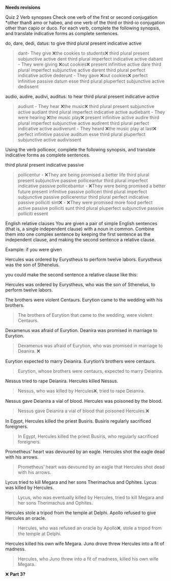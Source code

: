 **Needs revisions**

Quiz 2
Verb synopses
Check one verb of the first or second conjugation *other than8 amo or habeo, and one verb of the third or third-io conjugation other than capio or duco. For each verb, complete the following synopsis, and translate indicative forms as complete sentences.

do, dare, dedi, datus: to give
third plural present indicative active
> dant- They give ❌the cookies to students❌
third plural present subjunctive active
> dent 
third plural imperfect indicative active
> dabant - They were giving ❌out cookies❌
present infinitive active
> dare
third plural imperfect subjunctive active
> darent 
third plural perfect indicative active
> dederunt - They gave ❌out cookies❌
perfect infinitive passive
> datum esse
third plural pluperfect subjunctive active
> dedissent

audio, audire, audivi, auditus: to hear
third plural present indicative active
> audiunt - They hear ❌the music❌
third plural present subjunctive active
> audiant
third plural imperfect indicative active
> audiebant - They were hearing ❌the music play❌
present infinitive active
> audire 
third plural imperfect subjunctive active
> audirent
third plural perfect indicative active
> audiverunt - They heard ❌the music play at last❌
perfect infinitive passive
> auditum esse
third plural pluperfect subjunctive active
> audivissent

Using the verb polliceor, complete the following synopsis, and translate indicative forms as complete sentences.

third plural present indicative passive
> pollicentur - ❌They are being promised a better life
third plural present subjunctive passive
> polliceantur
third plural imperfect indicative passive
> pollicebantur - ❌They were being promised a better future
present infinitive passive
> polliceri
third plural imperfect subjunctive passive
> pollicerentur
third plural perfect indicative passive
> polliciti sint❌ - ❌They were promised more food
perfect active passive
> polliciti sunt
third plural pluperfect subjunctive passive
> polliciti essent


English relative clauses
You are given a pair of simple English sentences (that is, a single independent clause) with a noun in common. Combine them into one complex sentence by keeping the first sentence as the independent clause, and making the second sentence a relative clause.

Example: if you were given

Hercules was ordered by Eurystheus to perform twelve labors. Eurystheus was the son of Sthenelus.

you could make the second sentence a relative clause like this:

Hercules was ordered by Eurystheus, who was the son of Sthenelus, to perform twelve labors.

The brothers were violent Centaurs. Eurytion came to the wedding with his brothers.
> The brothers of Eurytion that came to the wedding, were violent Centaurs.

Dexamenus was afraid of Eurytion. Deanira was promised in marriage to Eurytion.
> Dexamenus was afraid of Eurytion, who was promised in marriage to Deanira. ❌

Eurytion expected to marry Deianira. Eurytion’s brothers were centaurs.
> Eurytion, whose brothers were centaurs, expected to marry Deianira. 

Nessus tried to rape Deianira. Hercules killed Nessus.
> Nessus, who was killed by Hercules❌, tried to rape Deianira. 

Nessus gave Deianira a vial of blood. Hercules was poisoned by the blood.
> Nessus gave Deianira a vial of blood that poisoned Hercules.❌

In Egypt, Hercules killed the priest Busiris. Busiris regularly sacrificed foreigners.
> In Egypt, Hercules killed the priest Busiris, who regularly sacrificed foreigners.

Prometheus’ heart was devoured by an eagle. Hercules shot the eagle dead with his arrows.
> Prometheus’ heart was devoured by an eagle that Hercules shot dead with his arrows.

Lycus tried to kill Megara and her sons Therimachus and Ophites. Lycus was killed by Hercules.
> Lycus, who was eventually killed by Hercules, tried to kill Megara and her sons Therimachus and Ophites. 

Hercules stole a tripod from the temple at Delphi. Apollo refused to give Hercules an oracle.
> Hercules, who was refused an oracle by Apollo❌, stole a tripod from the temple at Delphi. 

Hercules killed his own wife Megara. Juno drove threw Hercules into a fit of madness.
> Hercules, who Juno threw  into a fit of madness, killed his own wife Megara. 


❌ **Part 3?**